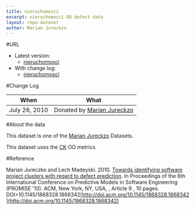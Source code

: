 ```yaml
---
title: nieruchomosci
excerpt: nieruchomosci OO defect data
layout: repo-dataset
author: Marian Jureckzo
---
```



#URL

  * Latest version: 
    * [nieruchomosci](https://terapromise.csc.ncsu.edu:8443/svn/repo/defect/ck/nieruchomosci/nieruchomosci.csv)
  * With change log: 
    * [nieruchomosci](https://terapromise.csc.ncsu.edu:8443/svn/repo/defect/ck/nieruchomosci/)

#Change Log

When | What
---- | ----
July 26, 2010 | Donated by [Marian Jureckzo](/repo/people/data-donors/promise3.html)

#About the data

This dataset is one of the [Marian Jureckzo](/repo/people/data-donors/promise3.html) Datasets.

This dataset uses the [CK](/repo/defect/ck) OO metrics.

#Reference

Marian Jureczko and Lech Madeyski. 2010. [Towards identifying software project clusters with regard to defect prediction](http://dl.acm.org/citation.cfm?id=1868328.1868342&coll=DL&dl=GUIDE&CFID=96280125&CFTOKEN=47274353). In
Proceedings of the 6th International Conference on Predictive
Models in Software Engineering (PROMISE '10). ACM, New York,
NY, USA, , Article 9 , 10 pages. DOI=10.1145/1868328.1868342[http://doi.acm.org/10.1145/1868328.1868342](http://doi.acm.org/10.1145/1868328.1868342)
